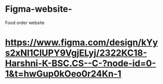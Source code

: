 # Figma-website-
Food order website 
# https://www.figma.com/design/kYys2xNl1ClUPY9VgjELyj/2322KC18-Harshni-K-BSC.CS--C-?node-id=0-1&t=hwGup0kOeo0r24Kn-1
